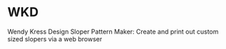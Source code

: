 # WKD
Wendy Kress Design Sloper Pattern Maker: Create and print out custom sized slopers via a web browser 
